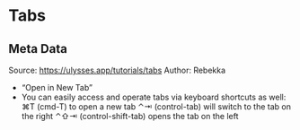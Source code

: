 # Tabs

## Meta Data

Source:  https://ulysses.app/tutorials/tabs 
Author: Rebekka

- “Open in New Tab”
- You can easily access and operate tabs via keyboard shortcuts as well:
  ⌘T (cmd-T) to open a new tab 
  ⌃⇥ (control-tab) will switch to the tab on the right 
  ⌃⇧⇥ (control-shift-tab) opens the tab on the left 
